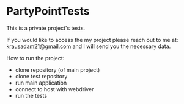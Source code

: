 # PartyPointTests
This is a private project's tests.


If you would like to access the my project please reach out to me at:
krausadam21@gmail.com and I will send you the necessary data.

How to run the project:
- clone repository (of main project)
- clone test repository
- run main application
- connect to host with webdriver
- run the tests


